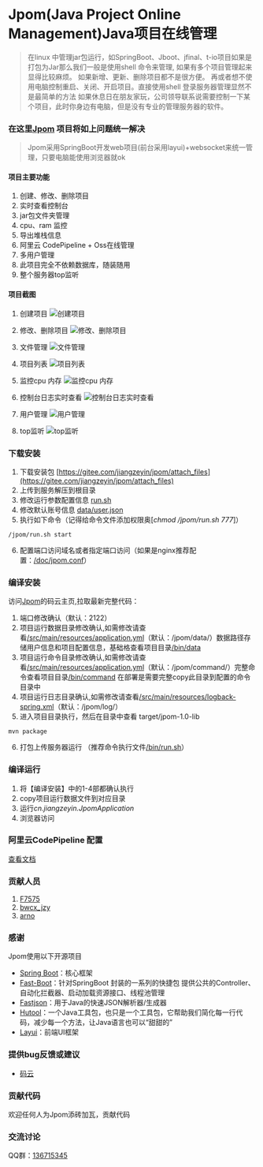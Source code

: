 # Jpom(Java Project Online Management)Java项目在线管理

> 在linux 中管理jar包运行，如SpringBoot、Jboot、jfinal、t-io项目如果是打包为Jar那么我们一般是使用shell 命令来管理, 
> 如果有多个项目管理起来显得比较麻烦。
> 如果新增、更新、删除项目都不是很方便。
> 再或者想不使用电脑控制重启、关闭、开启项目。直接使用shell 登录服务器管理显然不是最简单的方法
> 如果休息日在朋友家玩，公司领导联系说需要控制一下某个项目，此时你身边有电脑，但是没有专业的管理服务器的软件。


###  在这里[Jpom](https://gitee.com/jiangzeyin/jpom) 项目将如上问题统一解决

> Jpom采用SpringBoot开发web项目(前台采用layui)+websocket来统一管理，只要电脑能使用浏览器就ok

#### 项目主要功能
1. 创建、修改、删除项目
2. 实时查看控制台
3. jar包文件夹管理
4. cpu、ram 监控
5. 导出堆栈信息
6. 阿里云 CodePipeline + Oss在线管理
7. 多用户管理
8. 此项目完全不依赖数据库，随装随用
9. 整个服务器top监听


#### 项目截图

1. 创建项目
![创建项目](/doc/images/create.png)

2. 修改、删除项目
![修改、删除项目](/doc/images/edit_del.png)

3. 文件管理
![文件管理](/doc/images/file.png)

4. 项目列表
![项目列表](/doc/images/list.png)

5. 监控cpu 内存
![ 监控cpu 内存](/doc/images/cup_ram.png)

6. 控制台日志实时查看
![控制台日志实时查看](/doc/images/console.png)

7. 用户管理
![用户管理](/doc/images/user_list.png)

8. top监听
![top监听](/doc/images/top.png)

### 下载安装

1. 下载安装包 [https://gitee.com/jiangzeyin/jpom/attach_files](https://gitee.com/jiangzeyin/jpom/attach_files)
2. 上传到服务解压到根目录
3. 修改运行参数配置信息 [run.sh](/bin/run.sh)
4. 修改默认账号信息 [data/user.json](/bin/data/user.json)
5. 执行如下命令（记得给命令文件添加权限奥[*chmod /jpom/run.sh 777*]）
```
/jpom/run.sh start
```
6. 配置端口访问域名或者指定端口访问（如果是nginx推荐配置：[/doc/jpom.conf](/doc/jpom.conf)）

### 编译安装

访问[Jpom](https://gitee.com/jiangzeyin/jpom)的码云主页,拉取最新完整代码：

1. 端口修改确认（默认：2122）
2. 项目运行数据目录修改确认,如需修改请查看[/src/main/resources/application.yml](/src/main/resources/application.yml)（默认：/jpom/data/）数据路径存储用户信息和项目配置信息，基础格查看项目目录[/bin/data](/bin/data)
3. 项目运行命令目录修改确认,如需修改请查看[/src/main/resources/application.yml](/src/main/resources/application.yml)（默认：/jpom/command/）完整命令查看项目目录[/bin/command](/bin/command) 在部署是需要完整copy此目录到配置的命令目录中 
4. 项目运行日志目录确认,如需修改请查看[/src/main/resources/logback-spring.xml](/src/main/resources/logback-spring.xml)（默认：/jpom/log/）
5. 进入项目目录执行，然后在目录中查看 target/jpom-1.0-lib
```
mvn package
```
6. 打包上传服务器运行 （推荐命令执行文件[/bin/run.sh](/bin/run.sh)） 

### 编译运行

1. 将【编译安装】中的1-4部都确认执行
2. copy项目运行数据文件到对应目录
3. 运行*cn.jiangzeyin.JpomApplication*
4. 浏览器访问

### 阿里云CodePipeline 配置

[查看文档](/doc/CodePipeline-Oss.md)

### 贡献人员
    
1.  [F7575](https://gitee.com/F7575)
2.  [bwcx_jzy](https://gitee.com/jiangzeyin)
3.  [arno](https://gitee.com/arnohand)

### 感谢
 Jpom使用以下开源项目
  - [Spring Boot](https://github.com/spring-projects/spring-boot)：核心框架
  - [Fast-Boot](https://gitee.com/jiangzeyin/common-parent)：针对SpringBoot 封装的一系列的快捷包 提供公共的Controller、自动化拦截器、启动加载资源接口、线程池管理
  - [Fastjson](https://github.com/alibaba/fastjson)：用于Java的快速JSON解析器/生成器
  - [Hutool](https://gitee.com/loolly/hutool)：一个Java工具包，也只是一个工具包，它帮助我们简化每一行代码，减少每一个方法，让Java语言也可以“甜甜的”
  - [Layui](https://gitee.com/sentsin/layui)：前端UI框架
  

### 提供bug反馈或建议

- [码云](https://gitee.com/jiangzeyin/jpom/issues)

### 贡献代码
  欢迎任何人为Jpom添砖加瓦，贡献代码
  
### 交流讨论

  QQ群：[136715345](https://shang.qq.com/wpa/qunwpa?idkey=93ff8d8a37a436b752fe38d32075bb1b32a8e0b3d3ff19d0b541ca840433f561)
